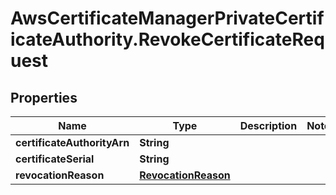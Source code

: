 # AwsCertificateManagerPrivateCertificateAuthority.RevokeCertificateRequest

## Properties

Name | Type | Description | Notes
------------ | ------------- | ------------- | -------------
**certificateAuthorityArn** | **String** |  | 
**certificateSerial** | **String** |  | 
**revocationReason** | [**RevocationReason**](RevocationReason.md) |  | 


